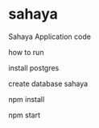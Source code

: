 # sahaya
Sahaya Application code

how to run

install postgres

create database sahaya

npm install

npm start

